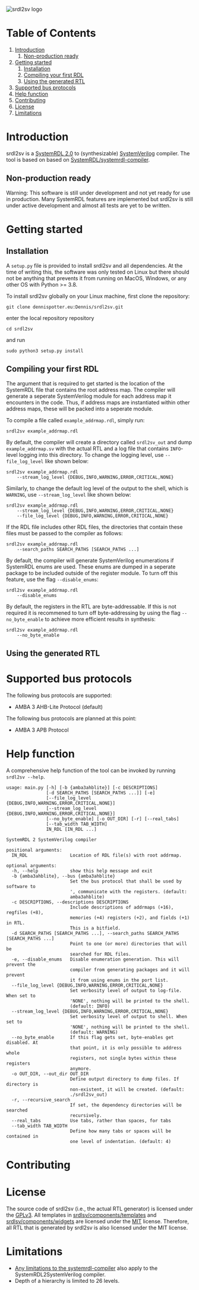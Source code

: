 ![srdl2sv logo](images/srdl2sv_logo.gif)
# Table of Contents
1. [Introduction](#introduction)
    1. [Non-production ready](#non-production-ready)
2. [Getting started](#getting-started)
    1. [Installation](#installation)
    2. [Compiling your first RDL](#compiling-your-first-rdl)
    3. [Using the generated RTL](#using-the-generated-rtl)
3. [Supported bus protocols](#supported-bus-protocols)
4. [Help function](#help-functions)
5. [Contributing](#contributing)
6. [License](#license)
7. [Limitations](#limitations)

# Introduction 
srdl2sv is a [SystemRDL 2.0](https://www.accellera.org/images/downloads/standards/systemrdl/SystemRDL_2.0_Jan2018.pdf) to (synthesizable) [SystemVerilog](https://ieeexplore.ieee.org/document/8299595/versions) compiler. The tool is based on based on [SystemRDL/systemrdl-compiler](https://github.com/SystemRDL/systemrdl-compiler). 
## Non-production ready
Warning: This software is still under development and not yet ready for use in production. Many SystemRDL features are implemented but srdl2sv is still under active development and almost all tests are yet to be written.
# Getting started
## Installation
A `setup.py` file is provided to install srdl2sv and all dependencies. At the time of writing this, the software was only tested on Linux but there should not be anything that prevents it from running on MacOS, Windows, or any other OS with Python >= 3.8.

To install srdl2sv globally on your Linux machine, first clone the repository:

```
git clone dennispotter.eu:Dennis/srdl2sv.git
```
enter the local repository repository
```
cd srdl2sv
```
and run
```
sudo python3 setup.py install
```

## Compiling your first RDL
The argument that is required to get started is the location of the SystemRDL file that contains the root address map. The compiler will generate a seperate SystemVerilog module for each address map it encounters in the code. Thus, if address maps are instantiated within other address maps, these will be packed into a seperate module.

To compile a file called `example_addrmap.rdl`, simply run:
```
srdl2sv example_addrmap.rdl
```
By default, the compiler will create a directory called `srdl2sv_out` and dump `example_addrmap.sv` with the actual RTL and a log file that contains `INFO`-level logging into this directory. To change the logging level, use `--file_log_level` like shown below:

```
srdl2sv example_addrmap.rdl
    --stream_log_level {DEBUG,INFO,WARNING,ERROR,CRITICAL,NONE}
```
Similarly, to change the default log level of the output to the shell, which is `WARNING`, use `--stream_log_level` like shown below:
```
srdl2sv example_addrmap.rdl
    --stream_log_level {DEBUG,INFO,WARNING,ERROR,CRITICAL,NONE}
    --file_log_level {DEBUG,INFO,WARNING,ERROR,CRITICAL,NONE}
```
If the RDL file includes other RDL files, the directories that contain these files must be passed to the compiler as follows:

```
srdl2sv example_addrmap.rdl
    --search_paths SEARCH_PATHS [SEARCH_PATHS ...]
```
By default, the compiler will generate SystemVerilog enumerations if SystemRDL enums are used. These enums are dumped in a seperate package to be included outside of the register module. To turn off this feature, use the flag `--disable_enums`:
```
srdl2sv example_addrmap.rdl
    --disable_enums
```
By default, the registers in the RTL are byte-addressable. If this is not required it is recommened to turn off byte-addressing by using the flag `--no_byte_enable` to achieve more efficient results in synthesis:
```
srdl2sv example_addrmap.rdl
    --no_byte_enable
```
## Using the generated RTL

# Supported bus protocols
The following bus protocols are supported:
- AMBA 3 AHB-Lite Protocol (default)

The following bus protocols are planned at this point:
- AMBA 3 APB Protocol

# Help function
A comprehensive help function of the tool can be invoked by running `srdl2sv --help`.
```
usage: main.py [-h] [-b {amba3ahblite}] [-c DESCRIPTIONS]
               [-d SEARCH_PATHS [SEARCH_PATHS ...]] [-e]
               [--file_log_level {DEBUG,INFO,WARNING,ERROR,CRITICAL,NONE}]
               [--stream_log_level {DEBUG,INFO,WARNING,ERROR,CRITICAL,NONE}]
               [--no_byte_enable] [-o OUT_DIR] [-r] [--real_tabs]
               [--tab_width TAB_WIDTH]
               IN_RDL [IN_RDL ...]

SystemRDL 2 SystemVerilog compiler

positional arguments:
  IN_RDL                Location of RDL file(s) with root addrmap.

optional arguments:
  -h, --help            show this help message and exit
  -b {amba3ahblite}, --bus {amba3ahblite}
                        Set the bus protocol that shall be used by software to
                        ', communicate with the registers. (default:
                        amba3ahblite)
  -c DESCRIPTIONS, --descriptions DESCRIPTIONS
                        Include descriptions of addrmaps (+16), regfiles (+8),
                        memories (+4) registers (+2), and fields (+1) in RTL.
                        This is a bitfield.
  -d SEARCH_PATHS [SEARCH_PATHS ...], --search_paths SEARCH_PATHS [SEARCH_PATHS ...]
                        Point to one (or more) directories that will be
                        searched for RDL files.
  -e, --disable_enums   Disable enumeration generation. This will prevent the
                        compiler from generating packages and it will prevent
                        it from using enums in the port list.
  --file_log_level {DEBUG,INFO,WARNING,ERROR,CRITICAL,NONE}
                        Set verbosity level of output to log-file. When set to
                        'NONE', nothing will be printed to the shell.
                        (default: INFO)
  --stream_log_level {DEBUG,INFO,WARNING,ERROR,CRITICAL,NONE}
                        Set verbosity level of output to shell. When set to
                        'NONE', nothing will be printed to the shell.
                        (default: WARNING)
  --no_byte_enable      If this flag gets set, byte-enables get disabled. At
                        that point, it is only possible to address whole
                        registers, not single bytes within these registers
                        anymore.
  -o OUT_DIR, --out_dir OUT_DIR
                        Define output directory to dump files. If directory is
                        non-existent, it will be created. (default:
                        ./srdl2sv_out)
  -r, --recursive_search
                        If set, the dependency directories will be searched
                        recursively.
  --real_tabs           Use tabs, rather than spaces, for tabs
  --tab_width TAB_WIDTH
                        Define how many tabs or spaces will be contained in
                        one level of indentation. (default: 4)
```
# Contributing
# License
The source code of srdl2sv (i.e., the actual RTL generator) is licensed under the [GPLv3](LICENSE). All templates in [srdlsv/components/templates](https://github.com/Silicon1602/srdl2sv/tree/develop/srdl2sv/components/templates) and [srdlsv/components/widgets](https://github.com/Silicon1602/srdl2sv/tree/develop/srdl2sv/components/templates) are licensed under the [MIT](LICENSE.MIT) license. Therefore, all RTL that is generated by srdl2sv is also licensed under the MIT license.

# Limitations
- [Any limitations to the systemrdl-compiler](https://systemrdl-compiler.readthedocs.io/en/latest/known_issues.html) also apply to the SystemRDL2SystemVerilog compiler.
- Depth of a hierarchy is limited to 26 levels. 
